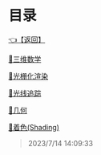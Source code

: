 # 目录  


[👈【返回】](/--目录--/--目录--root)  


[📁三维数学](/--目录--/计算机图形学/三维数学/--目录--三维数学)  

[📁光栅化渲染](/--目录--/计算机图形学/光栅化渲染/--目录--光栅化渲染)  

[📁光线追踪](/--目录--/计算机图形学/光线追踪/--目录--光线追踪)  

[📁几何](/--目录--/计算机图形学/几何/--目录--几何)  

[📁着色(Shading)](/--目录--/计算机图形学/着色(Shading)/--目录--着色(Shading))  







> 2023/7/14 14:09:33
